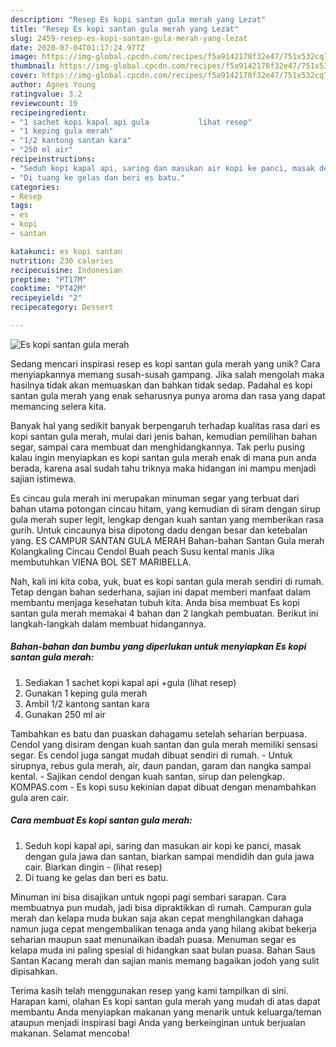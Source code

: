 ```yaml
---
description: "Resep Es kopi santan gula merah yang Lezat"
title: "Resep Es kopi santan gula merah yang Lezat"
slug: 2459-resep-es-kopi-santan-gula-merah-yang-lezat
date: 2020-07-04T01:17:24.977Z
image: https://img-global.cpcdn.com/recipes/f5a9142178f32e47/751x532cq70/es-kopi-santan-gula-merah-foto-resep-utama.jpg
thumbnail: https://img-global.cpcdn.com/recipes/f5a9142178f32e47/751x532cq70/es-kopi-santan-gula-merah-foto-resep-utama.jpg
cover: https://img-global.cpcdn.com/recipes/f5a9142178f32e47/751x532cq70/es-kopi-santan-gula-merah-foto-resep-utama.jpg
author: Agnes Young
ratingvalue: 3.2
reviewcount: 10
recipeingredient:
- "1 sachet kopi kapal api gula           lihat resep"
- "1 keping gula merah"
- "1/2 kantong santan kara"
- "250 ml air"
recipeinstructions:
- "Seduh kopi kapal api, saring dan masukan air kopi ke panci, masak dengan gula jawa dan santan, biarkan sampai mendidih dan gula jawa cair. Biarkan dingin             (lihat resep)"
- "Di tuang ke gelas dan beri es batu."
categories:
- Resep
tags:
- es
- kopi
- santan

katakunci: es kopi santan 
nutrition: 230 calories
recipecuisine: Indonesian
preptime: "PT17M"
cooktime: "PT42M"
recipeyield: "2"
recipecategory: Dessert

---
```



![Es kopi santan gula merah](https://img-global.cpcdn.com/recipes/f5a9142178f32e47/751x532cq70/es-kopi-santan-gula-merah-foto-resep-utama.jpg)

Sedang mencari inspirasi resep es kopi santan gula merah yang unik? Cara menyiapkannya memang susah-susah gampang. Jika salah mengolah maka hasilnya tidak akan memuaskan dan bahkan tidak sedap. Padahal es kopi santan gula merah yang enak seharusnya punya aroma dan rasa yang dapat memancing selera kita.

Banyak hal yang sedikit banyak berpengaruh terhadap kualitas rasa dari es kopi santan gula merah, mulai dari jenis bahan, kemudian pemilihan bahan segar, sampai cara membuat dan menghidangkannya. Tak perlu pusing kalau ingin menyiapkan es kopi santan gula merah enak di mana pun anda berada, karena asal sudah tahu triknya maka hidangan ini mampu menjadi sajian istimewa.

Es cincau gula merah ini merupakan minuman segar yang terbuat dari bahan utama potongan cincau hitam, yang kemudian di siram dengan sirup gula merah super legit, lengkap dengan kuah santan yang memberikan rasa gurih. Untuk cincaunya bisa dipotong dadu dengan besar dan ketebalan yang. ES CAMPUR SANTAN GULA MERAH Bahan-bahan Santan Gula merah Kolangkaling Cincau Cendol Buah peach Susu kental manis Jika membutuhkan VIENA BOL SET MARIBELLA.


Nah, kali ini kita coba, yuk, buat es kopi santan gula merah sendiri di rumah. Tetap dengan bahan sederhana, sajian ini dapat memberi manfaat dalam membantu menjaga kesehatan tubuh kita. Anda bisa membuat Es kopi santan gula merah memakai 4 bahan dan 2 langkah pembuatan. Berikut ini langkah-langkah dalam membuat hidangannya.

<!--inarticleads1-->

##### Bahan-bahan dan bumbu yang diperlukan untuk menyiapkan Es kopi santan gula merah:

1. Sediakan 1 sachet kopi kapal api +gula           (lihat resep)
1. Gunakan 1 keping gula merah
1. Ambil 1/2 kantong santan kara
1. Gunakan 250 ml air


Tambahkan es batu dan puaskan dahagamu setelah seharian berpuasa. Cendol yang disiram dengan kuah santan dan gula merah memiliki sensasi segar. Es cendol juga sangat mudah dibuat sendiri di rumah. - Untuk sirupnya, rebus gula merah, air, daun pandan, garam dan nangka sampai kental. - Sajikan cendol dengan kuah santan, sirup dan pelengkap. KOMPAS.com - Es kopi susu kekinian dapat dibuat dengan menambahkan gula aren cair. 

<!--inarticleads2-->

##### Cara membuat Es kopi santan gula merah:

1. Seduh kopi kapal api, saring dan masukan air kopi ke panci, masak dengan gula jawa dan santan, biarkan sampai mendidih dan gula jawa cair. Biarkan dingin -             (lihat resep)
1. Di tuang ke gelas dan beri es batu.


Minuman ini bisa disajikan untuk ngopi pagi sembari sarapan. Cara membuatnya pun mudah, jadi bisa dipraktikkan di rumah. Campuran gula merah dan kelapa muda bukan saja akan cepat menghilangkan dahaga namun juga cepat mengembalikan tenaga anda yang hilang akibat bekerja seharian maupun saat menunaikan ibadah puasa. Menuman segar es kelapa muda ini paling spesial di hidangkan saat bulan puasa. Bahan Saus Santan Kacang merah dan sajian manis memang bagaikan jodoh yang sulit dipisahkan. 

Terima kasih telah menggunakan resep yang kami tampilkan di sini. Harapan kami, olahan Es kopi santan gula merah yang mudah di atas dapat membantu Anda menyiapkan makanan yang menarik untuk keluarga/teman ataupun menjadi inspirasi bagi Anda yang berkeinginan untuk berjualan makanan. Selamat mencoba!
